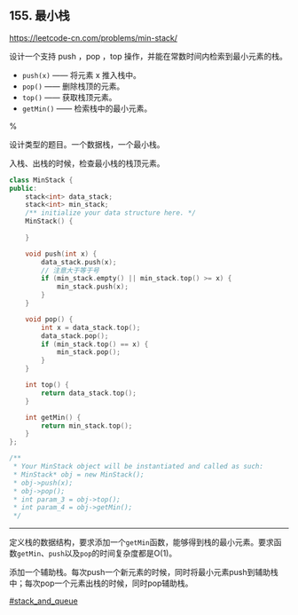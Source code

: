 ## 155. 最小栈

https://leetcode-cn.com/problems/min-stack/

设计一个支持 push ，pop ，top 操作，并能在常数时间内检索到最小元素的栈。

- `push(x)` —— 将元素 x 推入栈中。
- `pop()` —— 删除栈顶的元素。
- `top()` —— 获取栈顶元素。
- `getMin()` —— 检索栈中的最小元素。

%

设计类型的题目。一个数据栈，一个最小栈。

入栈、出栈的时候，检查最小栈的栈顶元素。

```cpp
class MinStack {
public:
    stack<int> data_stack;
    stack<int> min_stack;
    /** initialize your data structure here. */
    MinStack() {
        
    }

    void push(int x) {
        data_stack.push(x);
        // 注意大于等于号
        if (min_stack.empty() || min_stack.top() >= x) {
            min_stack.push(x);
        }
    }

    void pop() {
        int x = data_stack.top();
        data_stack.pop();
        if (min_stack.top() == x) {
            min_stack.pop();
        }
    }

    int top() {
        return data_stack.top();
    }

    int getMin() {
        return min_stack.top();
    }
};

/**
 * Your MinStack object will be instantiated and called as such:
 * MinStack* obj = new MinStack();
 * obj->push(x);
 * obj->pop();
 * int param_3 = obj->top();
 * int param_4 = obj->getMin();
 */
```

---

定义栈的数据结构，要求添加一个`getMin`函数，能够得到栈的最小元素。要求函数`getMin`、`push`以及`pop`的时间复杂度都是O(1)。

添加一个辅助栈。每次push一个新元素的时候，同时将最小元素push到辅助栈中；每次pop一个元素出栈的时候，同时pop辅助栈。

[#stack_and_queue]()
